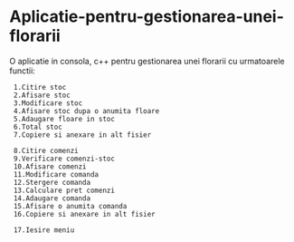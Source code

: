 # Aplicatie-pentru-gestionarea-unei-florarii
O aplicatie in consola, c++ pentru gestionarea unei florarii cu urmatoarele functii: 

     1.Citire stoc
     2.Afisare stoc
     3.Modificare stoc
     4.Afisare stoc dupa o anumita floare
     5.Adaugare floare in stoc
     6.Total stoc
     7.Copiere si anexare in alt fisier

     8.Citire comenzi
     9.Verificare comenzi-stoc
     10.Afisare comenzi
     11.Modificare comanda
     12.Stergere comanda
     13.Calculare pret comenzi
     14.Adaugare comanda
     15.Afisare o anumita comanda
     16.Copiere si anexare in alt fisier

     17.Iesire meniu
